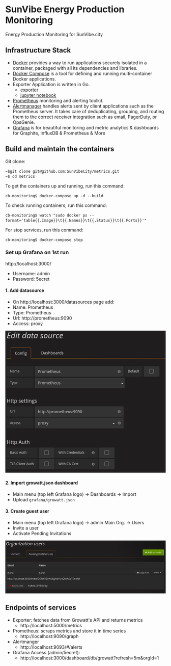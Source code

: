 # SunVibe Energy Production Monitoring

Energy Production Monitoring for SunVibe.city

## Infrastructure Stack
- [Docker](https://www.docker.com/) provides a way to run applications securely isolated in a container, packaged with all its dependencies and libraries.
- [Docker Compose](https://docs.docker.com/compose/) is a tool for defining and running multi-container Docker applications.
- Exporter Application is written in Go.
  - [exporter](./exporter/README.md)
  - [jupyter notebook](./exporter/growatt.ipynb)
- [Prometheus](https://prometheus.io/) monitoring and alerting toolkit.
- [Alertmanager](https://prometheus.io/docs/alerting/alertmanager/) handles alerts sent by client applications such as the Prometheus server. It takes care of deduplicating, grouping, and routing them to the correct receiver integration such as email, PagerDuty, or OpsGenie.
- [Grafana](https://grafana.com) is for beautiful monitoring and metric analytics & dashboards for Graphite, InfluxDB & Prometheus & More

## Build and maintain the containers
Git clone:
```
~$git clone git@github.com:SunVibeCity/metrics.git
~$ cd metrics
```
To get the containers up and running, run this command:
```
cb-monitoring$ docker-compose up -d --build
```
To check running containers, run this command:
```
cb-monitoring$ watch "sudo docker ps --format='table{{.Image}}\t{{.Names}}\t{{.Status}}\t{{.Ports}}'"
```
For stop services, run this command:
```
cb-monitoring$ docker-compose stop
```

### Set up Grafana on 1st run
http://localhost:3000/
- Username: admin
- Password: 5ecret

#### 1. Add datasource
- On http://localhost:3000/datasources page add:
- Name: Prometheus
- Type: Prometheus
- Url: http://prometheus:9090
- Access: proxy

![Add datasource](https://raw.githubusercontent.com/SunVibeCity/metrics/master/add-data-source.png "Add datasource")

#### 2. Import growatt.json dashboard
- Main menu (top left Grafana logo) -> Dashboards -> Import
- Upload `grafana/growatt.json`

#### 3. Create guest user
- Main menu (top left Grafana logo) -> admin Main Org. -> Users
- Invite a user
- Activate Pending Invitations

![Activate Pending Invitations](https://raw.githubusercontent.com/SunVibeCity/metrics/master/pending-invitation.png "Activate Pending Invitations")

## Endpoints of services
- Exporter: fetches data from Growatt's API and returns metrics
  - http://localhost:5000/metrics
- Prometheus: scraps metrics and store it in time series
  - http://localhost:9090/graph
- Alertmanger
  - http://localhost:9093/#/alerts
- Grafana Access (admin/5ecret):
  - http://localhost:3000/dashboard/db/growatt?refresh=5m&orgId=1
